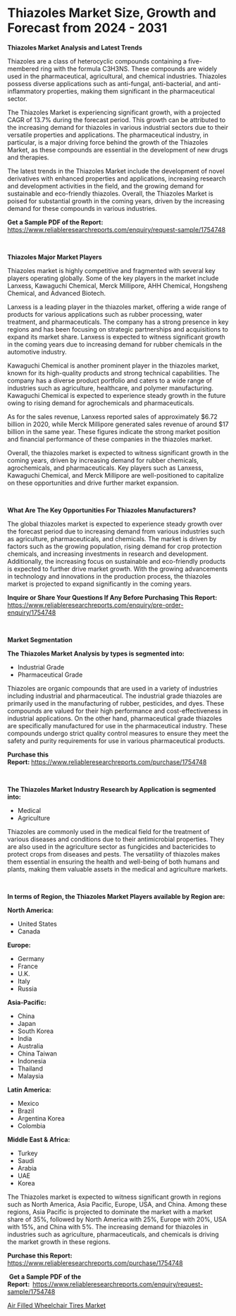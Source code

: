 <p><h1>Thiazoles Market Size, Growth and Forecast from 2024 - 2031</h1></p><p><strong>Thiazoles Market Analysis and Latest Trends</strong></p>
<p><p>Thiazoles are a class of heterocyclic compounds containing a five-membered ring with the formula C3H3NS. These compounds are widely used in the pharmaceutical, agricultural, and chemical industries. Thiazoles possess diverse applications such as anti-fungal, anti-bacterial, and anti-inflammatory properties, making them significant in the pharmaceutical sector.</p><p>The Thiazoles Market is experiencing significant growth, with a projected CAGR of 13.7% during the forecast period. This growth can be attributed to the increasing demand for thiazoles in various industrial sectors due to their versatile properties and applications. The pharmaceutical industry, in particular, is a major driving force behind the growth of the Thiazoles Market, as these compounds are essential in the development of new drugs and therapies.</p><p>The latest trends in the Thiazoles Market include the development of novel derivatives with enhanced properties and applications, increasing research and development activities in the field, and the growing demand for sustainable and eco-friendly thiazoles. Overall, the Thiazoles Market is poised for substantial growth in the coming years, driven by the increasing demand for these compounds in various industries.</p></p>
<p><strong>Get a Sample PDF of the Report:&nbsp;</strong> <a href="https://www.reliableresearchreports.com/enquiry/request-sample/1754748">https://www.reliableresearchreports.com/enquiry/request-sample/1754748</a></p>
<p>&nbsp;</p>
<p><strong>Thiazoles Major Market Players</strong></p>
<p><p>Thiazoles market is highly competitive and fragmented with several key players operating globally. Some of the key players in the market include Lanxess, Kawaguchi Chemical, Merck Millipore, AHH Chemical, Hongsheng Chemical, and Advanced Biotech.</p><p>Lanxess is a leading player in the thiazoles market, offering a wide range of products for various applications such as rubber processing, water treatment, and pharmaceuticals. The company has a strong presence in key regions and has been focusing on strategic partnerships and acquisitions to expand its market share. Lanxess is expected to witness significant growth in the coming years due to increasing demand for rubber chemicals in the automotive industry.</p><p>Kawaguchi Chemical is another prominent player in the thiazoles market, known for its high-quality products and strong technical capabilities. The company has a diverse product portfolio and caters to a wide range of industries such as agriculture, healthcare, and polymer manufacturing. Kawaguchi Chemical is expected to experience steady growth in the future owing to rising demand for agrochemicals and pharmaceuticals.</p><p>As for the sales revenue, Lanxess reported sales of approximately $6.72 billion in 2020, while Merck Millipore generated sales revenue of around $17 billion in the same year. These figures indicate the strong market position and financial performance of these companies in the thiazoles market.</p><p>Overall, the thiazoles market is expected to witness significant growth in the coming years, driven by increasing demand for rubber chemicals, agrochemicals, and pharmaceuticals. Key players such as Lanxess, Kawaguchi Chemical, and Merck Millipore are well-positioned to capitalize on these opportunities and drive further market expansion.</p></p>
<p>&nbsp;</p>
<p><strong>What Are The Key Opportunities For Thiazoles Manufacturers?</strong></p>
<p><p>The global thiazoles market is expected to experience steady growth over the forecast period due to increasing demand from various industries such as agriculture, pharmaceuticals, and chemicals. The market is driven by factors such as the growing population, rising demand for crop protection chemicals, and increasing investments in research and development. Additionally, the increasing focus on sustainable and eco-friendly products is expected to further drive market growth. With the growing advancements in technology and innovations in the production process, the thiazoles market is projected to expand significantly in the coming years.</p></p>
<p><strong>Inquire or Share Your Questions If Any Before Purchasing This Report:</strong> <a href="https://www.reliableresearchreports.com/enquiry/pre-order-enquiry/1754748">https://www.reliableresearchreports.com/enquiry/pre-order-enquiry/1754748</a></p>
<p>&nbsp;</p>
<p><strong>Market Segmentation</strong></p>
<p><strong>The Thiazoles Market Analysis by types is segmented into:</strong></p>
<p><ul><li>Industrial Grade</li><li>Pharmaceutical Grade</li></ul></p>
<p><p>Thiazoles are organic compounds that are used in a variety of industries including industrial and pharmaceutical. The industrial grade thiazoles are primarily used in the manufacturing of rubber, pesticides, and dyes. These compounds are valued for their high performance and cost-effectiveness in industrial applications. On the other hand, pharmaceutical grade thiazoles are specifically manufactured for use in the pharmaceutical industry. These compounds undergo strict quality control measures to ensure they meet the safety and purity requirements for use in various pharmaceutical products.</p></p>
<p><strong>Purchase this Report:&nbsp;</strong><a href="https://www.reliableresearchreports.com/purchase/1754748">https://www.reliableresearchreports.com/purchase/1754748</a></p>
<p>&nbsp;</p>
<p><strong>The Thiazoles Market Industry Research by Application is segmented into:</strong></p>
<p><ul><li>Medical</li><li>Agriculture</li></ul></p>
<p><p>Thiazoles are commonly used in the medical field for the treatment of various diseases and conditions due to their antimicrobial properties. They are also used in the agriculture sector as fungicides and bactericides to protect crops from diseases and pests. The versatility of thiazoles makes them essential in ensuring the health and well-being of both humans and plants, making them valuable assets in the medical and agriculture markets.</p></p>
<p>&nbsp;</p>
<p><strong>In terms of Region, the Thiazoles Market Players available by Region are:</strong></p>
<p>
    <p> <strong> North America: </strong>
        <ul>
            <li>United States</li>
            <li>Canada</li>
        </ul>
        </p> 
    <p> <strong> Europe: </strong>
        <ul>
            <li>Germany</li>
            <li>France</li>
            <li>U.K.</li>
            <li>Italy</li>
            <li>Russia</li>
        </ul>
        </p> 
    <p> <strong> Asia-Pacific: </strong>
        <ul>
            <li>China</li>
            <li>Japan</li>
            <li>South Korea</li>
            <li>India</li>
            <li>Australia</li>
            <li>China Taiwan</li>
            <li>Indonesia</li>
            <li>Thailand</li>
            <li>Malaysia</li>
        </ul>
        </p> 
    <p> <strong> Latin America: </strong>
        <ul>
            <li>Mexico</li>
            <li>Brazil</li>
            <li>Argentina Korea</li>
            <li>Colombia</li>
        </ul>
        </p> 
    <p> <strong> Middle East & Africa: </strong>
        <ul>
            <li>Turkey</li>
            <li>Saudi</li>
            <li>Arabia</li>
            <li>UAE</li>
            <li>Korea</li>
        </ul>
    </p>
    </p>
<p><p>The Thiazoles market is expected to witness significant growth in regions such as North America, Asia Pacific, Europe, USA, and China. Among these regions, Asia Pacific is projected to dominate the market with a market share of 35%, followed by North America with 25%, Europe with 20%, USA with 15%, and China with 5%. The increasing demand for thiazoles in industries such as agriculture, pharmaceuticals, and chemicals is driving the market growth in these regions.</p></p>
<p><strong>Purchase this Report: </strong><a href="https://www.reliableresearchreports.com/purchase/1754748">https://www.reliableresearchreports.com/purchase/1754748</a></p>
<p>&nbsp;<strong>Get a Sample PDF of the Report:&nbsp;&nbsp;</strong><a href="https://www.reliableresearchreports.com/enquiry/request-sample/1754748">https://www.reliableresearchreports.com/enquiry/request-sample/1754748</a></p>
<p><strong></strong></p>
<p><p><a href="https://changeable-paste-463.notion.site/Air-Filled-Wheelchair-Tires-Market-Centers-on-Aspects-such-as-Market-Growth-Market-Share-Market-Op-ca1b9717f3544172b1ef2db24b72aa52">Air Filled Wheelchair Tires Market</a></p></p>